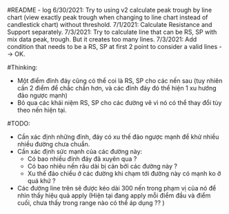 #README - log
6/30/2021: Try to using v2 calculate peak trough by line chart (view exactly peak trough when changing to line chart instead of candlestick chart) without threshold.
7/1/2021: Calculate Resistance and Support separately.
7/3/2021: Try to calculate line that can be RS, SP with mix data peak, trough. But it creates too many lines.
7/3/2021: Add condition that needs to be a RS, SP at first 2 point to consider a valid lines --> OK.



#Thinking:
- Một điểm đỉnh đáy cũng có thể coi là RS, SP cho các nến sau (tuy nhiên cần 2 điểm để chắc chắn hơn, và các đỉnh đáy đó thể hiện 1 xu hướng đảo ngược mạnh)
- Bỏ qua các khái niệm RS, SP cho các đường vẽ vì nó có thể thay đổi tùy theo nến hiện tại.


#TODO:
- Cần xác định những đỉnh, đáy có xu thế đảo ngược mạnh để khử nhiều nhiều đường chưa chuẩn.
- Cần xác định sức mạnh của các đường này: 
    - Có bao nhiều đỉnh đáy đã xuyên qua ?
    - Có bao nhiêu nến râu dài bị cản bởi các đường này ?
    - Xu thế đảo chiều ở các đường khi chạm tới đường này có mạnh ko ở quá khứ ?
- Các đường line trên sẽ được kéo dài 300 nến trong phạm vị của nó để nhìn thấy hiệu quả apply (Hiện tại đang apply mỗi điểm đầu và điểm cuối, chưa thấy trong range nào có thể áp dụng ?? )
